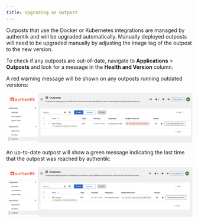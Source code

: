 ```yaml
---
title: Upgrading an Outpost
---
```


Outposts that use the Docker or Kubernetes integrations are managed by authentik and will be upgraded automatically. Manually deployed outposts will need to be upgraded manually by adjusting the image tag of the outpost to the new version.

To check if any outposts are out-of-date, navigate to **Applications** > **Outposts** and look for a message in the **Health and Version** column.

A red warning message will be shown on any outposts running outdated versions:

![](./outpost-upgrade.png)

An up-to-date outpost will show a green message indicating the last time that the outpost was reached by authentik:

![](./outpost-upgrade2.png)
